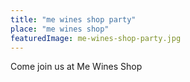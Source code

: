 ```yaml
---
title: "me wines shop party"
place: "me wines shop"
featuredImage: me-wines-shop-party.jpg
---
```

Come join us at Me Wines Shop